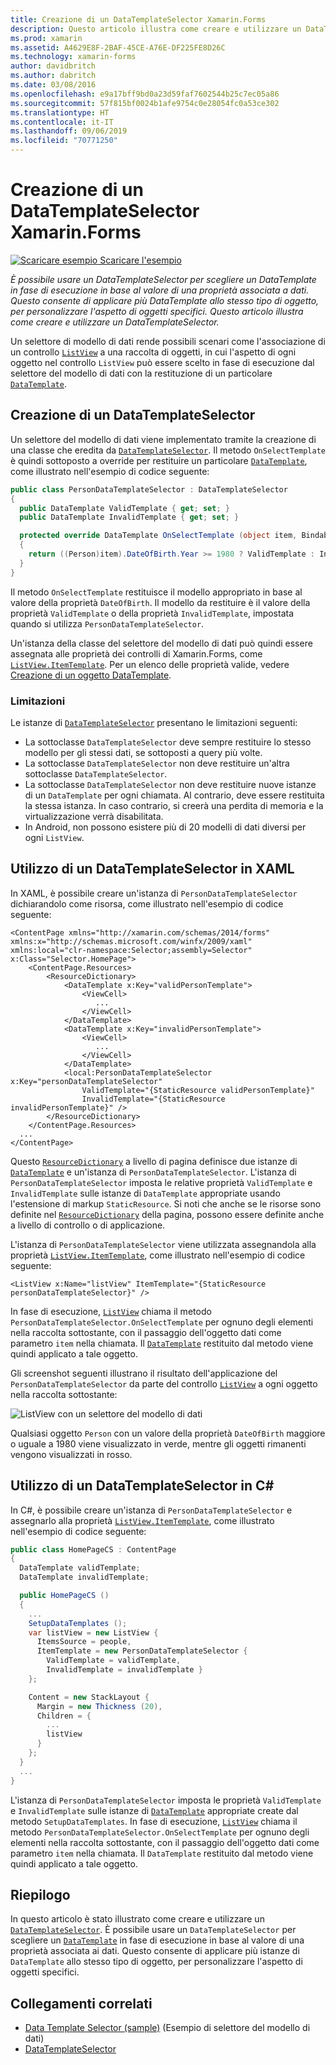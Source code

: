 ```yaml
---
title: Creazione di un DataTemplateSelector Xamarin.Forms
description: Questo articolo illustra come creare e utilizzare un DataTemplateSelector, che consente di scegliere un DataTemplate in fase di esecuzione in base al valore di una proprietà associata a dati.
ms.prod: xamarin
ms.assetid: A4629E8F-2BAF-45CE-A76E-DF225FE8D26C
ms.technology: xamarin-forms
author: davidbritch
ms.author: dabritch
ms.date: 03/08/2016
ms.openlocfilehash: e9a17bff9bd0a23d59faf7602544b25c7ec05a86
ms.sourcegitcommit: 57f815bf0024b1afe9754c0e28054fc0a53ce302
ms.translationtype: HT
ms.contentlocale: it-IT
ms.lasthandoff: 09/06/2019
ms.locfileid: "70771250"
---
```

# <a name="creating-a-xamarinforms-datatemplateselector"></a>Creazione di un DataTemplateSelector Xamarin.Forms

[![Scaricare esempio](~/media/shared/download.png) Scaricare l'esempio](https://docs.microsoft.com/samples/xamarin/xamarin-forms-samples/templates-datatemplateselector)

_È possibile usare un DataTemplateSelector per scegliere un DataTemplate in fase di esecuzione in base al valore di una proprietà associata a dati. Questo consente di applicare più DataTemplate allo stesso tipo di oggetto, per personalizzare l'aspetto di oggetti specifici. Questo articolo illustra come creare e utilizzare un DataTemplateSelector._

Un selettore di modello di dati rende possibili scenari come l'associazione di un controllo [`ListView`](xref:Xamarin.Forms.ListView) a una raccolta di oggetti, in cui l'aspetto di ogni oggetto nel controllo `ListView` può essere scelto in fase di esecuzione dal selettore del modello di dati con la restituzione di un particolare [`DataTemplate`](xref:Xamarin.Forms.DataTemplate).

## <a name="creating-a-datatemplateselector"></a>Creazione di un DataTemplateSelector

Un selettore del modello di dati viene implementato tramite la creazione di una classe che eredita da [`DataTemplateSelector`](xref:Xamarin.Forms.DataTemplateSelector). Il metodo `OnSelectTemplate` è quindi sottoposto a override per restituire un particolare [`DataTemplate`](xref:Xamarin.Forms.DataTemplate), come illustrato nell'esempio di codice seguente:

```csharp
public class PersonDataTemplateSelector : DataTemplateSelector
{
  public DataTemplate ValidTemplate { get; set; }
  public DataTemplate InvalidTemplate { get; set; }

  protected override DataTemplate OnSelectTemplate (object item, BindableObject container)
  {
    return ((Person)item).DateOfBirth.Year >= 1980 ? ValidTemplate : InvalidTemplate;
  }
}
```

Il metodo `OnSelectTemplate` restituisce il modello appropriato in base al valore della proprietà `DateOfBirth`. Il modello da restituire è il valore della proprietà `ValidTemplate` o della proprietà `InvalidTemplate`, impostata quando si utilizza `PersonDataTemplateSelector`.

Un'istanza della classe del selettore del modello di dati può quindi essere assegnata alle proprietà dei controlli di Xamarin.Forms, come [`ListView.ItemTemplate`](xref:Xamarin.Forms.ItemsView`1). Per un elenco delle proprietà valide, vedere [Creazione di un oggetto DataTemplate](~/xamarin-forms/app-fundamentals/templates/data-templates/creating.md).

### <a name="limitations"></a>Limitazioni

Le istanze di [`DataTemplateSelector`](xref:Xamarin.Forms.DataTemplateSelector) presentano le limitazioni seguenti:

- La sottoclasse `DataTemplateSelector` deve sempre restituire lo stesso modello per gli stessi dati, se sottoposti a query più volte.
- La sottoclasse `DataTemplateSelector` non deve restituire un'altra sottoclasse `DataTemplateSelector`.
- La sottoclasse `DataTemplateSelector` non deve restituire nuove istanze di un `DataTemplate` per ogni chiamata. Al contrario, deve essere restituita la stessa istanza. In caso contrario, si creerà una perdita di memoria e la virtualizzazione verrà disabilitata.
- In Android, non possono esistere più di 20 modelli di dati diversi per ogni `ListView`.

## <a name="consuming-a-datatemplateselector-in-xaml"></a>Utilizzo di un DataTemplateSelector in XAML

In XAML, è possibile creare un'istanza di `PersonDataTemplateSelector` dichiarandolo come risorsa, come illustrato nell'esempio di codice seguente:

```xaml
<ContentPage xmlns="http://xamarin.com/schemas/2014/forms" xmlns:x="http://schemas.microsoft.com/winfx/2009/xaml" xmlns:local="clr-namespace:Selector;assembly=Selector" x:Class="Selector.HomePage">
    <ContentPage.Resources>
        <ResourceDictionary>
            <DataTemplate x:Key="validPersonTemplate">
                <ViewCell>
                   ...
                </ViewCell>
            </DataTemplate>
            <DataTemplate x:Key="invalidPersonTemplate">
                <ViewCell>
                   ...
                </ViewCell>
            </DataTemplate>
            <local:PersonDataTemplateSelector x:Key="personDataTemplateSelector"
                ValidTemplate="{StaticResource validPersonTemplate}"
                InvalidTemplate="{StaticResource invalidPersonTemplate}" />
        </ResourceDictionary>
    </ContentPage.Resources>
  ...
</ContentPage>
```

Questo [`ResourceDictionary`](xref:Xamarin.Forms.ResourceDictionary) a livello di pagina definisce due istanze di [`DataTemplate`](xref:Xamarin.Forms.DataTemplate) e un'istanza di `PersonDataTemplateSelector`. L'istanza di `PersonDataTemplateSelector` imposta le relative proprietà `ValidTemplate` e `InvalidTemplate` sulle istanze di `DataTemplate` appropriate usando l'estensione di markup `StaticResource`. Si noti che anche se le risorse sono definite nel [`ResourceDictionary`](xref:Xamarin.Forms.ResourceDictionary) della pagina, possono essere definite anche a livello di controllo o di applicazione.

L'istanza di `PersonDataTemplateSelector` viene utilizzata assegnandola alla proprietà [`ListView.ItemTemplate`](xref:Xamarin.Forms.ItemsView`1), come illustrato nell'esempio di codice seguente:

```xaml
<ListView x:Name="listView" ItemTemplate="{StaticResource personDataTemplateSelector}" />
```

In fase di esecuzione, [`ListView`](xref:Xamarin.Forms.ListView) chiama il metodo `PersonDataTemplateSelector.OnSelectTemplate` per ognuno degli elementi nella raccolta sottostante, con il passaggio dell'oggetto dati come parametro `item` nella chiamata. Il [`DataTemplate`](xref:Xamarin.Forms.DataTemplate) restituito dal metodo viene quindi applicato a tale oggetto.

Gli screenshot seguenti illustrano il risultato dell'applicazione del `PersonDataTemplateSelector` da parte del controllo [`ListView`](xref:Xamarin.Forms.ListView) a ogni oggetto nella raccolta sottostante:

![](selector-images/data-template-selector.png "ListView con un selettore del modello di dati")

Qualsiasi oggetto `Person` con un valore della proprietà `DateOfBirth` maggiore o uguale a 1980 viene visualizzato in verde, mentre gli oggetti rimanenti vengono visualizzati in rosso.

## <a name="consuming-a-datatemplateselector-in-cnum"></a>Utilizzo di un DataTemplateSelector in C&num;

In C#, è possibile creare un'istanza di `PersonDataTemplateSelector` e assegnarlo alla proprietà [`ListView.ItemTemplate`](xref:Xamarin.Forms.ItemsView`1), come illustrato nell'esempio di codice seguente:

```csharp
public class HomePageCS : ContentPage
{
  DataTemplate validTemplate;
  DataTemplate invalidTemplate;

  public HomePageCS ()
  {
    ...
    SetupDataTemplates ();
    var listView = new ListView {
      ItemsSource = people,
      ItemTemplate = new PersonDataTemplateSelector {
        ValidTemplate = validTemplate,
        InvalidTemplate = invalidTemplate }
    };

    Content = new StackLayout {
      Margin = new Thickness (20),
      Children = {
        ...
        listView
      }
    };
  }
  ...  
}
```

L'istanza di `PersonDataTemplateSelector` imposta le proprietà `ValidTemplate` e `InvalidTemplate` sulle istanze di [`DataTemplate`](xref:Xamarin.Forms.DataTemplate) appropriate create dal metodo `SetupDataTemplates`. In fase di esecuzione, [`ListView`](xref:Xamarin.Forms.ListView) chiama il metodo `PersonDataTemplateSelector.OnSelectTemplate` per ognuno degli elementi nella raccolta sottostante, con il passaggio dell'oggetto dati come parametro `item` nella chiamata. Il `DataTemplate` restituito dal metodo viene quindi applicato a tale oggetto.

## <a name="summary"></a>Riepilogo

In questo articolo è stato illustrato come creare e utilizzare un [`DataTemplateSelector`](xref:Xamarin.Forms.DataTemplateSelector). È possibile usare un `DataTemplateSelector` per scegliere un [`DataTemplate`](xref:Xamarin.Forms.DataTemplate) in fase di esecuzione in base al valore di una proprietà associata ai dati. Questo consente di applicare più istanze di `DataTemplate` allo stesso tipo di oggetto, per personalizzare l'aspetto di oggetti specifici.

## <a name="related-links"></a>Collegamenti correlati

- [Data Template Selector (sample)](https://docs.microsoft.com/samples/xamarin/xamarin-forms-samples/templates-datatemplateselector) (Esempio di selettore del modello di dati)
- [DataTemplateSelector](xref:Xamarin.Forms.DataTemplateSelector)

